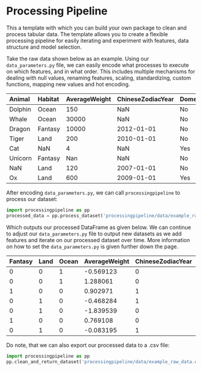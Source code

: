 # Processing Pipeline

This a template with which you can build your own package to clean and process tabular data. The template allows you to create a flexible processing pipeline for easily iterating and experiment with features, data structure and model selection.

Take the raw data shown below as an example. Using our `data_parameters.py` file, we can easily encode what processes to execute on which features, and in what order. This includes multiple mechanisms for dealing with null values, renaming features, scaling, standardizing, custom functions, mapping new values and hot encoding.


| Animal | Habitat | AverageWeight  | ChineseZodiacYear | Domesticated | MaxLifespan |
| :---- |:------| :-----| :-------- |:-----|:-----|
| Dolphin | Ocean | 150 | NaN   | No | 45 |
| Whale     | Ocean     | 30000 | NaN     | No | 200  |  
| Dragon | Fantasy    | 10000 | 2012-01-01  | No      | 4500 |
| Tiger| Land | 200 | 2010-01-01  | No | 18 |
| Cat | NaN  |   4 | NaN  |    Yes |  16 |
| Unicorn | Fantasy   |  Nan | NaN | No  | 2000 |
| NaN | Land  |   120 | 2007-01-01     | No  | 60 |
| Ox| Land   |    600 | 2009-01-01 | Yes | 15 |


After encoding `data_parameters.py`, we can call `processingpipeline` to process our dataset:


``` python
import processingpipeline as pp
processed_data = pp.process_dataset('processingpipeline/data/example_raw_data.csv')
```

Which outputs our processed DataFrame as given below. We can continue to adjust our `data_parameters.py` file to output new datasets as we add features and iterate on our processed dataset over time. More information on how to set the `data_parameters.py` is given further down the page.

| Fantasy | Land | Ocean | AverageWeight | ChineseZodiacYear | Domesticated | MaxLifespan |
| :---- |:------| :-----| :-------- |:-----|:-----|:-----|
|    0  |   0  |    1  |    -0.569123     |     0     |        0   |      45.0 |
|    0  |   0  |    1   |    1.288061     |     0     |        0   |     200.0  |
|    1   |  0   |   0   |    0.902971   |      1       |      0     |  4500.0 |
|    0  |   1    |  0   |   -0.468284    |      1       |      0     |    18.0 |
|    0   |  1   |   0   |   -1.839539    |       0       |      1     |    16.0 |
|    1  |   0   |   0   |    0.769108     |       0       |      0     |  2000.0 |
|    0   |  1   |   0  |    -0.083195     |       1        |     1      |   15.0 |

Do note, that we can also export our processed data to a .csv file:

``` python
import processingpipeline as pp
pp.clean_and_return_dataset('processingpipeline/data/example_raw_data.csv','processed_data.csv') 
```
